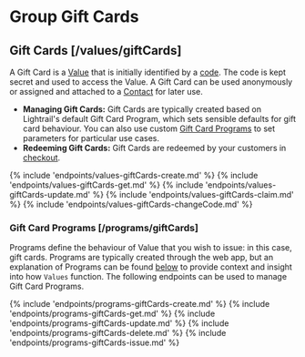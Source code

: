 # Group Gift Cards

## Gift Cards [/values/giftCards]

A Gift Card is a [Value](#reference/advanced/values) that is initially identified by a [code](#reference/codes). The code is kept secret and used to access the Value. A Gift Card can be used anonymously or assigned and attached to a [Contact](#reference/0/contacts) for later use.
- **Managing Gift Cards:** Gift Cards are typically created based on Lightrail's default Gift Card Program, which sets sensible defaults for gift card behaviour. You can also use custom [Gift Card Programs](#reference/promotions/gift-card-programs) to set parameters for particular use cases. 
- **Redeeming Gift Cards:** Gift Cards are redeemed by your customers in [checkout](#reference/transactions/transactions/checkout). 

{% include 'endpoints/values-giftCards-create.md' %}
{% include 'endpoints/values-giftCards-get.md' %}
{% include 'endpoints/values-giftCards-update.md' %}
{% include 'endpoints/values-giftCards-claim.md' %}
{% include 'endpoints/values-giftCards-changeCode.md' %}

### Gift Card Programs [/programs/giftCards]

Programs define the behaviour of Value that you wish to issue: in this case, gift cards. Programs are typically created through the web app, but an explanation of Programs can be found [below](#reference/advanced/programs) to provide context and insight into how `Values` function. The following endpoints can be used to manage Gift Card Programs. 

{% include 'endpoints/programs-giftCards-create.md' %}
{% include 'endpoints/programs-giftCards-get.md' %}
{% include 'endpoints/programs-giftCards-update.md' %}
{% include 'endpoints/programs-giftCards-delete.md' %}
{% include 'endpoints/programs-giftCards-issue.md' %}
